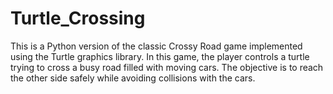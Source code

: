 # Turtle_Crossing
This is a Python version of the classic Crossy Road game implemented using the Turtle graphics library. In this game, the player controls a turtle trying to cross a busy road filled with moving cars. The objective is to reach the other side safely while avoiding collisions with the cars.
